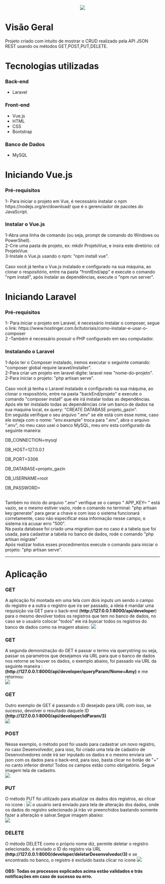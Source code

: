 <div align="center">
  <img src="https://user-images.githubusercontent.com/67711103/132377998-dbeec8de-5af7-4c4f-9870-eb95da44ed33.png"/>
</div>

# Visão Geral

<div>
  Projeto criado com intuito de mostrar o CRUD realizado pela API JSON REST usando os métodos GET,POST,PUT,DELETE.
</div>

# Tecnologias utilizadas
<h3>Back-end</h3>
<ul>
  <li>Laravel</li>
</ul>

<h3>Front-end</h3>
<ul>
  <li>Vue.js</li>
  <li>HTML</li>
  <li>CSS</li>
  <li>Bootstrap</li>
</ul>

<h3>Banco de Dados</h3>
<ul>
  <li>MySQL</li>
</ul>

# Iniciando Vue.js

<h3>Pré-requisitos</h3>
<div>1- Para iniciar o projeto em Vue, é necessário instalar o npm https://nodejs.org/en/download/ que é o gerenciador de pacotes do JavaScript.</div>

<h3>Instalar o Vue.js</h3>
<div>1-Abra uma linha de comando (ou seja, prompt de comando do Windows ou PowerShell).</div>

<div>2-Crie uma pasta de projeto, ex: mkdir ProjetoVue, e insira este diretório: cd ProjetoVue.</div>

<div>3-Instale o Vue.js usando o npm: "npm install vue". </div>

</br>
<div> Caso você já tenha o Vue.js instalado e configurado na sua máquina, ao clonar o respositório, entre na pasta "frontEnd/app" e execute o comando "npm install", após instalar as dependências, execute o "npm run server".


# Iniciando Laravel

<h3>Pré-requisitos</h3>
<div>1- Para iniciar o projeto em Laravel, é necessário instalar o composer, segue o link: https://www.hostinger.com.br/tutoriais/como-instalar-e-usar-o-composer</div>

<div>2 -Também é necessário possuir o PHP configurado em seu computador.</div>
  
<h3>Instalando o Laravel</h3>
<div>1-Após ter o Composer instalado, iremos executar o seguinte comando: "composer global require laravel/installer".</div>

<div>2-Para criar um projeto em laravel digite: laravel new "nome-do-projeto".</div>
  
<div>2-Para iniciar o projeto: "php artisan serve". </div>
  
</br>
<div> Caso você já tenha o Laravel instalado e configurado na sua máquina, ao clonar o respositório, entre na pasta "backEnd/projeto" e execute o comando "composer install" que ele irá instalar todas as dependências.</div>

<div>Após ele ter instalado todas as dependências crie um banco de dados na sua maquina local, ex query: "CREATE DATABASE projeto_gazin".</div>
<div> Em seguida verifique o seu arquivo ".env" se ele está com esse nome, caso ele esteja com o nome: "env.example" troca para ".env", abra o arquivo ".env", no meu caso usei o banco MySQL, meu env esta configurado da seguinte maneira:
  <p>DB_CONNECTION=mysql</p>
  <p>DB_HOST=127.0.0.1</p>
  <p>DB_PORT=3306</p>
  <p>DB_DATABASE=projeto_gazin</p>
  <p>DB_USERNAME=root</p>
  <p>DB_PASSWORD=</p>

  </br>
  <div> Também no inicio do arquivo ".env" verifique se o campo " APP_KEY= " está vazio, se o mesmo estiver vazio, rode o comando no terminal: "php artisan key:generate" para gerar a chave e com isso o sistema funcionará corretamente, caso não especificar essa informação nesse campo, o sistema irá acusar erro "500".
  </br>
  <div>Na pasta database foi criado uma migration que no caso é a tabela que foi usada, para cadastrar a tabela no banco de dados, rode o comando "php artisan migrate"</div>
  <div>Após realizar todos esses procedimentos execute o comando para iniciar o projeto: "php artisan serve".</div>
<hr>
  
# Aplicação
  <h3>GET</h3>
  <div> A aplicação foi montada em uma tela com dois inputs um sendo o campo do registro e a outra o registro que ira ser passado, a ideia é mandar uma requisição via GET para o back-end (<strong>http://127.0.0.1:8000/api/developer</strong>) para o mesmo devolver todos os registros que tem no banco de dados, no caso se o usuário colocar "todos" ele irá buscar todos os registros do banco de dados como na imagem abaixo:
    <img src="https://user-images.githubusercontent.com/67711103/131956124-4eb17bbe-aca1-4267-aeb6-d95fa5a7e451.png"/>
    
   <h3>GET</h3>
  <div> A segunda demonstração do GET é passar o termo via querystring ou seja, passar os parametros que desejamos via URL para que o banco de dados nos retorne se houver os dados, o exemplo abaixo, foi passado via URL da seguinte maneira :  <strong>(http://127.0.0.1:8000/api/developer/queryParam/Nome=Amy)</strong> e me retornou:</div>
 <img src="https://user-images.githubusercontent.com/67711103/131956956-e1a55384-c580-47d3-93a6-e6237583ec65.png"/>
    
<h3>GET</h3>
<div> Outro exemplo de GET é passando o ID desejado para URL com isso, se sucesso, devolver o resultado daquele ID <strong>(http://127.0.0.1:8000/api/developer/idParam/3)</strong></div>
<img src="https://user-images.githubusercontent.com/67711103/131957969-f43e43aa-31c4-4ea4-9f10-f61d710e4c76.png"/>
  
<h3>POST</h3>
<div> Nesse exemplo, o método post foi usado para cadastrar um novo registro, no caso Desenvolvedor, para isso, foi criado uma tela de cadastro de Desenvolvedores onde irá ser inputado os dados e o mesmo enviara um json com os dados para o back-end, para isso, basta clicar no botão de "+" no canto inferior direito! Todos os campos estão como obrigatório. Segue imagem tela de cadastro.</div>
<img src="https://user-images.githubusercontent.com/67711103/131959366-d8da727a-b75e-4925-baed-282977e06dc5.png"/>
  
<h3>PUT</h3>
<div> O método PUT foi utilizado para atualizar os dados dos registros, ao clicar no icone : <img src="https://user-images.githubusercontent.com/67711103/131959614-e7ef06b0-0ccd-4ceb-b1a8-39d703fc1c73.png"/> o usuário será enviado para tela de alteração dos dados, onde os dados do registro selecionado já irão vir preenchidos bastando somente fazer a alteração e salvar.Segue imagem abaixo:</div>
 <img src="https://user-images.githubusercontent.com/67711103/131959861-77c9bf44-2811-437b-8fe1-3d55e0df50f5.png"/>
  
  <h3>DELETE</h3>
  <div> O método DELETE como o próprio nome diz, permite deletar o registro selecionado, é enviado o ID do registro via URL <strong>(http://127.0.0.1:8000/developer/deletarDesenvolvedor/3)</strong> e se encontrado no banco, o registro é excluido basta clicar no icone <img src="https://user-images.githubusercontent.com/67711103/131996156-86440b72-4e35-46f1-aaf4-37b7a3538dc1.png"/></div>

  <h4>OBS: Todas os processos explicados acima estão validados e trás notificações em caso de sucesso ou erro.</h4>
  

 


